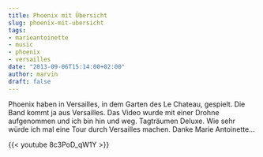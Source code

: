 ```yaml
---
title: Phoenix mit Übersicht
slug: phoenix-mit-ubersicht
tags:
- marieantoinette
- music
- phoenix
- versailles
date: "2013-09-06T15:14:00+02:00"
author: marvin
draft: false
---
```

Phoenix haben in Versailles, in dem Garten des Le Chateau, gespielt. Die
Band kommt ja aus Versailles. Das Video wurde mit einer Drohne
aufgenommen und ich bin hin und weg. Tagträumen Deluxe. Wie sehr würde
ich mal eine Tour durch Versailles machen. Danke Marie Antoinette...

{{< youtube 8c3PoD_qW1Y >}}